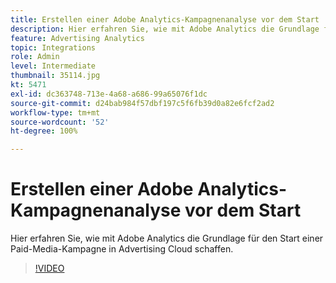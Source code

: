```yaml
---
title: Erstellen einer Adobe Analytics-Kampagnenanalyse vor dem Start
description: Hier erfahren Sie, wie mit Adobe Analytics die Grundlage für den Start einer Paid-Media-Kampagne in Advertising Cloud schaffen.
feature: Advertising Analytics
topic: Integrations
role: Admin
level: Intermediate
thumbnail: 35114.jpg
kt: 5471
exl-id: dc363748-713e-4a68-a686-99a65076f1dc
source-git-commit: d24bab984f57dbf197c5f6fb39d0a82e6fcf2ad2
workflow-type: tm+mt
source-wordcount: '52'
ht-degree: 100%

---
```


# Erstellen einer Adobe Analytics-Kampagnenanalyse vor dem Start

Hier erfahren Sie, wie mit Adobe Analytics die Grundlage für den Start einer Paid-Media-Kampagne in Advertising Cloud schaffen.

>[!VIDEO](https://video.tv.adobe.com/v/35114/?quality=12&learn=on)
